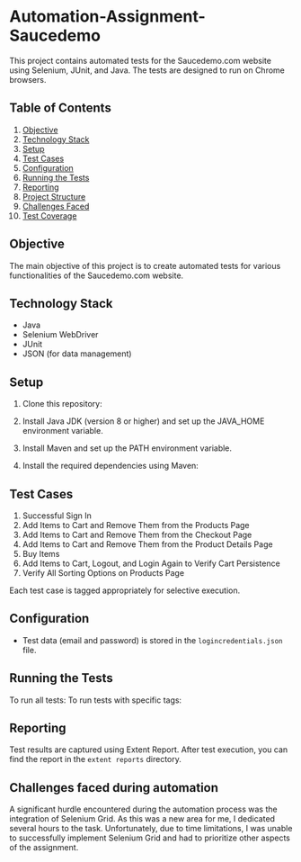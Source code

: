# Automation-Assignment-Saucedemo

This project contains automated tests for the Saucedemo.com website using Selenium, JUnit, and Java. The tests are designed to run on Chrome browsers.

## Table of Contents

1. [Objective](#objective)
2. [Technology Stack](#technology-stack)
3. [Setup](#setup)
4. [Test Cases](#test-cases)
5. [Configuration](#configuration)
6. [Running the Tests](#running-the-tests)
7. [Reporting](#reporting)
8. [Project Structure](#project-structure)
9. [Challenges Faced](#challenges-faced)
10. [Test Coverage](#test-coverage)

## Objective

The main objective of this project is to create automated tests for various functionalities of the Saucedemo.com website.

## Technology Stack

- Java
- Selenium WebDriver
- JUnit
- JSON (for data management)

## Setup

1. Clone this repository:
2. Install Java JDK (version 8 or higher) and set up the JAVA_HOME environment variable.

3. Install Maven and set up the PATH environment variable.

4. Install the required dependencies using Maven:

## Test Cases

1. Successful Sign In
2. Add Items to Cart and Remove Them from the Products Page
3. Add Items to Cart and Remove Them from the Checkout Page
4. Add Items to Cart and Remove Them from the Product Details Page
5. Buy Items
6. Add Items to Cart, Logout, and Login Again to Verify Cart Persistence
7. Verify All Sorting Options on Products Page

Each test case is tagged appropriately for selective execution.

## Configuration
- Test data (email and password) is stored in the `logincredentials.json` file.

## Running the Tests
To run all tests:
To run tests with specific tags:

## Reporting
Test results are captured using Extent Report. After test execution, you can find the report in the `extent reports` directory.

## Challenges faced during automation
A significant hurdle encountered during the automation process was the integration of Selenium Grid. As this was a new area for me, I dedicated several hours to the task. Unfortunately, due to time limitations, I was unable to successfully implement Selenium Grid and had to prioritize other aspects of the assignment.
